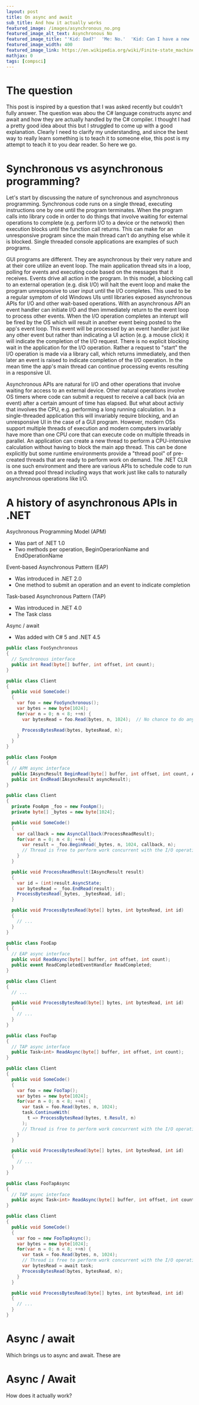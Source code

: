 ```yaml
---
layout: post
title: On async and await
sub_title: And how it actually works
featured_image: /images/asynchronous_no.png
featured_image_alt_text: Asynchronous No
featured_image_title: "'Kid: Dad?'  'Me: No.'  'Kid: Can I have a new ...?'"
featured_image_width: 400
featured_image_link: https://en.wikipedia.org/wiki/Finite-state_machine
mathjax: 0
tags: [compsci]
---
```


# The question

This post is inspired by a question that I was asked recently but couldn't fully answer.  The question was abou the C#
language constructs async and await and how they are actually handled by the C# compiler.  I thought I had a pretty
good idea about this but I struggled to come up with a good explanation.  Clearly I need to clarify my understanding,
and since the best way to really learn something is to teach it to someone else, this post is my attempt to teach it to
you dear reader.  So here we go.

# Synchronous vs asynchronous programming?

Let's start by discussing the nature of synchronous and asynchronous programming.  Synchronous code runs on a single
thread, executing instructions one by one until the program terminates.  When the program calls into library code in
order to do things that involve waiting for external operations to complete (e.g. perform I/O to a device or the
network) then execution blocks until the function call returns.  This can make for an unresponsive program since the
main thread can't do anything else while it is blocked.  Single threaded console applications are examples of such
programs.

GUI programs are different.  They are asynchronous by their very nature and at their core utilize an event loop.  The
main application thread sits in a loop, polling for events and executing code based on the messages that it receives.
Events drive all action in the program.  In this model, a blocking call to an external operation (e.g. disk I/O) will
halt the event loop and make the program unresponsive to user input until the I/O completes.  This used to be a
regular symptom of old Windows UIs until libraries exposed asynchronous APIs for I/O and other wait-based operations.
With an asynchronous API an event handler can initiate I/O and then immediately return to the event loop to process
other events.  When the I/O operation completes an interupt will be fired by the OS which will result in another event
being posted to the app's event loop.  This event will be processed by an event handler just like any other event but
rather than indicating a UI action (e.g. a mouse click) it will indicate the completion of the I/O request.  There is
no explicit blocking wait in the application for the I/O operation.  Rather a request to "start" the I/O operation is
made via a library call, which returns immediately, and then later an event is raised to indicate completion of the
I/O operation.  In the mean time the app's main thread can continue processing events resulting in a responsive UI.

Asynchronous APIs are natural for I/O and other operations that involve waiting for access to an external device.
Other natural operations involve OS timers where code can submit a request to receive a call back (via an event) after
a certain amount of time has elapsed.  But what about activiy that involves the CPU, e.g. performing a long running
calculation.  In a single-threaded application this will invariably require blocking, and an unresponsive UI in the
case of a GUI program.  However, modern OSs support multiple threads of execution and modern computers invariably
have more than one CPU core that can execute code on multiple threads in parallel.  An application can create a new
thread to perform a CPU-intensive calculation without having to block the main app thread.  This can be done explicitly
but some runtime environments provide a "thread pool" of pre-created threads that are ready to perform work on demand.
The .NET CLR is one such environment and there are various APIs to schedule code to run on a thread pool thread
including ways that work just like calls to naturally asynchronous operations like I/O.

# A history of asynchronous APIs in .NET

Asychronous Programming Model (APM)

* Was part of .NET 1.0
* Two methods per operation, BeginOperarionName and EndOperationName


Event-based Asynchronous Pattern (EAP)

* Was introduced in .NET 2.0
* One method to submit an operation and an event to indicate completion


Task-based Asynchronous Pattern (TAP)

* Was introduced in .NET 4.0
* The Task class

Async / await

* Was added with C# 5 and .NET 4.5

``` csharp
public class FooSynchronous
{
  // Synchronous interface
  public int Read(byte[] buffer, int offset, int count);
}

public class Client
{
  public void SomeCode()
  {
    var foo = new FooSynchronous();
    var bytes = new byte[1024];
    for(var n = 0; n < 8; ++n) {
      var bytesRead = foo.Read(bytes, n, 1024);  // No chance to do anything concurrent with the I/O operation ...

      ProcessBytesRead(bytes, bytesRead, n);
    }
  }
}
```

``` csharp
public class FooApm
{
  // APM async interface
  public IAsyncResult BeginRead(byte[] buffer, int offset, int count, AsyncCallback callback, object state);
  public int EndRead(IAsyncResult asyncResult);
}

public class Client
{
  private FooApm _foo = new FooApm();
  private byte[] _bytes = new byte[1024];

  public void SomeCode()
  {
    var callback = new AsyncCallback(ProcessReadResult);
    for(var n = 0; n < 8; ++n) {
      var result = _foo.BeginRead(_bytes, n, 1024, callback, n);
      // Thread is free to perform work concurrent with the I/O operation ...
    }
  }

  public void ProcessReadResult(IAsyncResult result)
  {
    var id = (int)result.AsyncState;
    var bytesRead = _foo.EndRead(result);
    ProcessBytesRead(_bytes, _bytesRead, id);
  }

  public void ProcessBytesRead(byte[] bytes, int bytesRead, int id)
  {
    // ...
  }
}
```

``` csharp
public class FooEap
{
  // EAP async interface
  public void ReadAsync(byte[] buffer, int offset, int count);
  public event ReadCompletedEventHandler ReadCompleted;
}

public class Client
{
  // ...

  public void ProcessBytesRead(byte[] bytes, int bytesRead, int id)
  {
    // ...
  }
}
```

``` csharp
public class FooTap
{
  // TAP async interface
  public Task<int> ReadAsync(byte[] buffer, int offset, int count);
}

public class Client
{
  public void SomeCode()
  {
    var foo = new FooTap();
    var bytes = new byte[1024];
    for(var n = 0; n < 8; ++n) {
      var task = foo.Read(bytes, n, 1024);
      task.ContinueWith(
        t => ProcessBytesRead(bytes, t.Result, n)
      );
      // Thread is free to perform work concurrent with the I/O operation ...
    }
  }

  public void ProcessBytesRead(byte[] bytes, int bytesRead, int id)
  {
    // ...
  }
}
```

``` csharp
public class FooTapAsync
{
  // TAP async interface
  public async Task<int> ReadAsync(byte[] buffer, int offset, int count);
}

public class Client
{
  public void SomeCode()
  {
    var foo = new FooTapAsync();
    var bytes = new byte[1024];
    for(var n = 0; n < 8; ++n) {
      var task = foo.Read(bytes, n, 1024);
      // Thread is free to perform work concurrent with the I/O operation ...
      var bytesRead = await task;
      ProcessBytesRead(bytes, bytesRead, n);
    }
  }

  public void ProcessBytesRead(byte[] bytes, int bytesRead, int id)
  {
    // ...
  }
}

```








# Async / await

Which brings us to async and await.  These are 









# Async / Await

How does it actually work?
